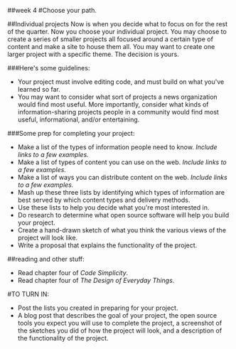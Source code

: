 ##week 4
#Choose your path.

##Individual projects
Now is when you decide what to focus on for the rest of the quarter. Now you choose your individual project. You may choose to create a series of smaller projects all focused around a certain type of content and make a site to house them all. You may want to create one larger project with a specific theme. The decision is yours.

###Here's some guidelines:
- Your project must involve editing code, and must build on what you've learned so far.  
- You may want to consider what sort of projects a news organization would find most useful. More importantly, consider what kinds of information-sharing projects people in a community would find most useful, informational, and/or entertaining.  

###Some prep for completing your project:
- Make a list of the types of information people need to know. _Include links to a few examples._
- Make a list of types of content you can use on the web. _Include links to a few examples._
- Make a list of ways you can distribute content on the web. _Include links to a few examples._
- Mash up these three lists by identifying which types of information are best served by which content types and delivery methods.
- Use these lists to help you decide what you're most interested in.
- Do research to determine what open source software will help you build your project.
- Create a hand-drawn sketch of what you think the various views of the project will look like.
- Write a proposal that explains the functionality of the project.

##reading and other stuff:
- Read chapter four of _Code Simplicity_.
- Read chapter four of _The Design of Everyday Things_.

#TO TURN IN:
- Post the lists you created in preparing for your project.
- A blog post that describes the goal of your project, the open source tools you expect you will use to complete the project, a screenshot of the sketches you did of how the project will look, and a description of the functionality of the project.